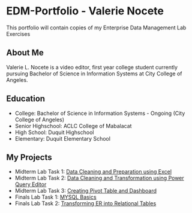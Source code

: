 # EDM-Portfolio - Valerie Nocete
This portfolio will contain copies of my Enterprise Data Management Lab Exercises

## About Me
Valerie L. Nocete is a video editor, first year college student currently pursuing Bachelor of Science in Information Systems at City College of Angeles.

## Education
- College: Bachelor of Science in Information Systems - Ongoing (City College of Angeles)
- Senior Highschool: ACLC College of Mabalacat
- High School: Duquit Highschool
- Elementary: Duquit Elementary School


## My Projects
- Midterm Lab Task 1: [Data Cleaning and Preparation using Excel](https://github.com/bangshiki/EDM-Portfolio/blob/e4fa5a5dfbcac16b7502bd94579fcd80f00d89d4/Midterm%20Task%201/README.md)
- Midterm Lab Task 2: [Data Cleaning and Transformation using Power Query Editor](https://github.com/bangshiki/EDM-Portfolio/tree/ad57ba803fb8e5c7968a623306a42f96740f5a99/Midterm%20Task%202)
- Midterm Lab Task 3: [Creating Pivot Table and Dashboard](https://github.com/bangshiki/EDM-Portfolio/tree/1126e9233254b9e8631374d6930e3f6bdf22406f/Midterm%20Task%203)
- Finals Lab Task 1: [MYSQL Basics](https://github.com/bangshiki/EDM-Portfolio/blob/335569e40fd78a35b426a9717b60ede4ef21e888/Final%20Task%201/README.md)
- Finals Lab Task 2: [Transforming ER into Relational Tables](https://github.com/bangshiki/EDM-Portfolio/tree/60efc63fdb85016afdbc7b4549660449775fb04c/Finals%20Task%202)
